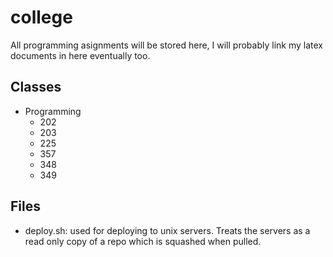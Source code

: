 # college

All programming asignments will be stored here, I will probably link my latex documents in here eventually too.

## Classes
- Programming
  - 202
  - 203
  - 225
  - 357
  - 348
  - 349

## Files
- deploy.sh: used for deploying to unix servers. Treats the servers as a read only copy of a repo which is squashed when pulled.
